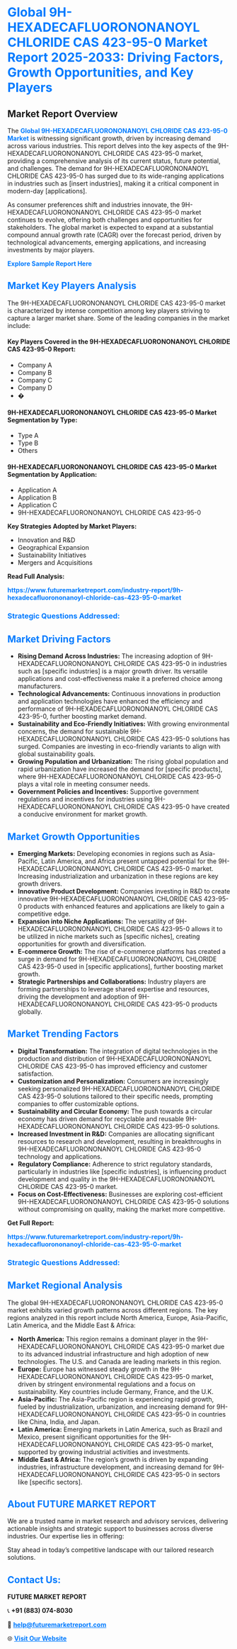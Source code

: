 <h1 style="color: #007BFF;">Global 9H-HEXADECAFLUORONONANOYL CHLORIDE CAS 423-95-0 Market Report 2025-2033: Driving Factors, Growth Opportunities, and Key Players</h1>

<section id="overview">
<h2>Market Report Overview</h2>
<p>The <a href="https://www.futuremarketreport.com/industry-report/9h-hexadecafluorononanoyl-chloride-cas-423-95-0-market" style="color: #007BFF; text-decoration: none;"><strong>Global 9H-HEXADECAFLUORONONANOYL CHLORIDE CAS 423-95-0 Market</strong></a> is witnessing significant growth, driven by increasing demand across various industries. This report delves into the key aspects of the 9H-HEXADECAFLUORONONANOYL CHLORIDE CAS 423-95-0 market, providing a comprehensive analysis of its current status, future potential, and challenges. The demand for 9H-HEXADECAFLUORONONANOYL CHLORIDE CAS 423-95-0 has surged due to its wide-ranging applications in industries such as [insert industries], making it a critical component in modern-day [applications].</p>
<p>As consumer preferences shift and industries innovate, the 9H-HEXADECAFLUORONONANOYL CHLORIDE CAS 423-95-0 market continues to evolve, offering both challenges and opportunities for stakeholders. The global market is expected to expand at a substantial compound annual growth rate (CAGR) over the forecast period, driven by technological advancements, emerging applications, and increasing investments by major players.</p>
</section>

<section id="overview">
<p><a href="https://www.futuremarketreport.com/request-sample/reportId=112145" style="color: #007BFF; text-decoration: none;"><strong>Explore Sample Report Here</strong></a></p>
</section>

<section id="key-players">
<h2 style="color: #007BFF;">Market Key Players Analysis</h2>
<p>The 9H-HEXADECAFLUORONONANOYL CHLORIDE CAS 423-95-0 market is characterized by intense competition among key players striving to capture a larger market share. Some of the leading companies in the market include:</p>
<h4>Key Players Covered in the 9H-HEXADECAFLUORONONANOYL CHLORIDE CAS 423-95-0 Report:</h4>
<ul><li>Company A</li><li>Company B</li><li>Company C</li><li>Company D</li><li>�</li></ul>
<h4>9H-HEXADECAFLUORONONANOYL CHLORIDE CAS 423-95-0 Market Segmentation by Type:</h4>
<ul><li>Type A</li><li>Type B</li><li>Others</li></ul>

<h4>9H-HEXADECAFLUORONONANOYL CHLORIDE CAS 423-95-0 Market Segmentation by Application:</h4>
<ul><li>Application A</li><li>Application B</li><li>Application C</li><li>9H-HEXADECAFLUORONONANOYL CHLORIDE CAS 423-95-0</li></ul>
<p><strong>Key Strategies Adopted by Market Players:</strong></p>
<ul>
<li>Innovation and R&D</li>
<li>Geographical Expansion</li>
<li>Sustainability Initiatives</li>
<li>Mergers and Acquisitions</li>
</ul>
</section>

<section>
<p><strong>Read Full Analysis: </strong></p><a href="https://www.futuremarketreport.com/industry-report/9h-hexadecafluorononanoyl-chloride-cas-423-95-0-market" style="color: #007BFF; text-decoration: none;"><strong>https://www.futuremarketreport.com/industry-report/9h-hexadecafluorononanoyl-chloride-cas-423-95-0-market</strong></a>
<h3 style="color: #007BFF;">Strategic Questions Addressed:</h3>
</section>

<section id="driving-factors">
<h2 style="color: #007BFF;">Market Driving Factors</h2>
<ul>
<li><strong>Rising Demand Across Industries:</strong> The increasing adoption of 9H-HEXADECAFLUORONONANOYL CHLORIDE CAS 423-95-0 in industries such as [specific industries] is a major growth driver. Its versatile applications and cost-effectiveness make it a preferred choice among manufacturers.</li>
<li><strong>Technological Advancements:</strong> Continuous innovations in production and application technologies have enhanced the efficiency and performance of 9H-HEXADECAFLUORONONANOYL CHLORIDE CAS 423-95-0, further boosting market demand.</li>
<li><strong>Sustainability and Eco-Friendly Initiatives:</strong> With growing environmental concerns, the demand for sustainable 9H-HEXADECAFLUORONONANOYL CHLORIDE CAS 423-95-0 solutions has surged. Companies are investing in eco-friendly variants to align with global sustainability goals.</li>
<li><strong>Growing Population and Urbanization:</strong> The rising global population and rapid urbanization have increased the demand for [specific products], where 9H-HEXADECAFLUORONONANOYL CHLORIDE CAS 423-95-0 plays a vital role in meeting consumer needs.</li>
<li><strong>Government Policies and Incentives:</strong> Supportive government regulations and incentives for industries using 9H-HEXADECAFLUORONONANOYL CHLORIDE CAS 423-95-0 have created a conducive environment for market growth.</li>
</ul>
</section>

<section id="growth-opportunities">
<h2 style="color: #007BFF;">Market Growth Opportunities</h2>
<ul>
<li><strong>Emerging Markets:</strong> Developing economies in regions such as Asia-Pacific, Latin America, and Africa present untapped potential for the 9H-HEXADECAFLUORONONANOYL CHLORIDE CAS 423-95-0 market. Increasing industrialization and urbanization in these regions are key growth drivers.</li>
<li><strong>Innovative Product Development:</strong> Companies investing in R&D to create innovative 9H-HEXADECAFLUORONONANOYL CHLORIDE CAS 423-95-0 products with enhanced features and applications are likely to gain a competitive edge.</li>
<li><strong>Expansion into Niche Applications:</strong> The versatility of 9H-HEXADECAFLUORONONANOYL CHLORIDE CAS 423-95-0 allows it to be utilized in niche markets such as [specific niches], creating opportunities for growth and diversification.</li>
<li><strong>E-commerce Growth:</strong> The rise of e-commerce platforms has created a surge in demand for 9H-HEXADECAFLUORONONANOYL CHLORIDE CAS 423-95-0 used in [specific applications], further boosting market growth.</li>
<li><strong>Strategic Partnerships and Collaborations:</strong> Industry players are forming partnerships to leverage shared expertise and resources, driving the development and adoption of 9H-HEXADECAFLUORONONANOYL CHLORIDE CAS 423-95-0 products globally.</li>
</ul>
</section>

<section id="trending-factors">
<h2 style="color: #007BFF;">Market Trending Factors</h2>
<ul>
<li><strong>Digital Transformation:</strong> The integration of digital technologies in the production and distribution of 9H-HEXADECAFLUORONONANOYL CHLORIDE CAS 423-95-0 has improved efficiency and customer satisfaction.</li>
<li><strong>Customization and Personalization:</strong> Consumers are increasingly seeking personalized 9H-HEXADECAFLUORONONANOYL CHLORIDE CAS 423-95-0 solutions tailored to their specific needs, prompting companies to offer customizable options.</li>
<li><strong>Sustainability and Circular Economy:</strong> The push towards a circular economy has driven demand for recyclable and reusable 9H-HEXADECAFLUORONONANOYL CHLORIDE CAS 423-95-0 solutions.</li>
<li><strong>Increased Investment in R&D:</strong> Companies are allocating significant resources to research and development, resulting in breakthroughs in 9H-HEXADECAFLUORONONANOYL CHLORIDE CAS 423-95-0 technology and applications.</li>
<li><strong>Regulatory Compliance:</strong> Adherence to strict regulatory standards, particularly in industries like [specific industries], is influencing product development and quality in the 9H-HEXADECAFLUORONONANOYL CHLORIDE CAS 423-95-0 market.</li>
<li><strong>Focus on Cost-Effectiveness:</strong> Businesses are exploring cost-efficient 9H-HEXADECAFLUORONONANOYL CHLORIDE CAS 423-95-0 solutions without compromising on quality, making the market more competitive.</li>
</ul>
</section>

<section>
<p><strong>Get Full Report: </strong></p><a href="https://www.futuremarketreport.com/industry-report/9h-hexadecafluorononanoyl-chloride-cas-423-95-0-market" style="color: #007BFF; text-decoration: none;"><strong>https://www.futuremarketreport.com/industry-report/9h-hexadecafluorononanoyl-chloride-cas-423-95-0-market</strong></a>
<h3 style="color: #007BFF;">Strategic Questions Addressed:</h3>
</section>


<section id="regional-analysis">
<h2 style="color: #007BFF;">Market Regional Analysis</h2>
<p>The global 9H-HEXADECAFLUORONONANOYL CHLORIDE CAS 423-95-0 market exhibits varied growth patterns across different regions. The key regions analyzed in this report include North America, Europe, Asia-Pacific, Latin America, and the Middle East & Africa:</p>
<ul>
<li><strong>North America:</strong> This region remains a dominant player in the 9H-HEXADECAFLUORONONANOYL CHLORIDE CAS 423-95-0 market due to its advanced industrial infrastructure and high adoption of new technologies. The U.S. and Canada are leading markets in this region.</li>
<li><strong>Europe:</strong> Europe has witnessed steady growth in the 9H-HEXADECAFLUORONONANOYL CHLORIDE CAS 423-95-0 market, driven by stringent environmental regulations and a focus on sustainability. Key countries include Germany, France, and the U.K.</li>
<li><strong>Asia-Pacific:</strong> The Asia-Pacific region is experiencing rapid growth, fueled by industrialization, urbanization, and increasing demand for 9H-HEXADECAFLUORONONANOYL CHLORIDE CAS 423-95-0 in countries like China, India, and Japan.</li>
<li><strong>Latin America:</strong> Emerging markets in Latin America, such as Brazil and Mexico, present significant opportunities for the 9H-HEXADECAFLUORONONANOYL CHLORIDE CAS 423-95-0 market, supported by growing industrial activities and investments.</li>
<li><strong>Middle East & Africa:</strong> The region’s growth is driven by expanding industries, infrastructure development, and increasing demand for 9H-HEXADECAFLUORONONANOYL CHLORIDE CAS 423-95-0 in sectors like [specific sectors].</li>
</ul>
</section>

<footer>
<h2 style="color: #007BFF;">About FUTURE MARKET REPORT</h2>
<p>We are a trusted name in market research and advisory services, delivering actionable insights and strategic support to businesses across diverse industries. Our expertise lies in offering:</p>

<p>Stay ahead in today’s competitive landscape with our tailored research solutions.</p>

<h2 style="color: #007BFF;">Contact Us:</h2>
<p><strong>FUTURE MARKET REPORT</strong></p>
<p>📞 <strong>+91 (883) 074-8030</strong></p>
<p>📧 <strong><a href="mailto:help@futuremarketreport.com" style="color: #007BFF;">help@futuremarketreport.com</a></strong></p>
<p>🌐 <strong><a href="https://www.futuremarketreport.com/" style="color: #007BFF;">Visit Our Website</a></strong></p>
</footer>
